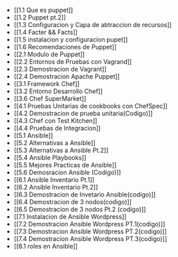 - [[1.1 Que es puppet]]
- [[1.2 Puppet pt.2]]
- [[1.3 Configuracion y Capa de abtraccion de recursos]]
- [[1.4 Facter && Facts]]
- [[1.5 instalacion y configuracion pupet]]
- [[1.6 Recomendaciones de Puppet]]
- [[2.1 Modulo de Puppet]]
- [[2.2 Entornos de Pruebas con Vagrand]]
- [[2.3 Demostracion de Vagrant]]
- [[2.4 Demostracion Apache Puppet]]
- [[3.1 Framework Chef]]
- [[3.2 Entorno Desarrollo Chef]]
- [[3.6 Chef SuperMarket]]
- [[4.1 Pruebas Unitarias de cookbooks con ChefSpec]]
- [[4.2 Demostracion de prueba unitaria(Codigo)]]
- [[4.3 Chef con Test Kitchen]]
- [[4.4 Pruebas de Integracion]]
- [[5.1 Ansible]]
- [[5.2 Alternativas a Ansible]]
- [[5.3 Alternativas a Ansible Pt.2]]
- [[5.4 Ansible Playbooks]]
- [[5.5 Mejores Practicas de Ansible]]
- [[5.6 Demosracion Ansible (Codigo)]]
- [[6.1 Ansible Inventario Pt.1]]
- [[6.2 Ansible Inventario Pt.2]]
- [[6.3 Demostracion de Invetario Ansible(codigo)]]
- [[6.4 Demostracion de 3 nodos(codigo)]]
- [[6.5 Demostracion de 3 nodos Pt.2 (codigo)]]
- [[7.1 Instalacion de Ansible Wordpress]]
- [[7.2 Demostracion Ansible Wordpress PT.1(codigo)]]
- [[7.3 Demostracion Ansible Wordpress PT.2(codigo)]]
- [[7.4 Demostracion Ansible Wordpress PT.3(codigo)]]
- [[8.1 roles en Ansible]]